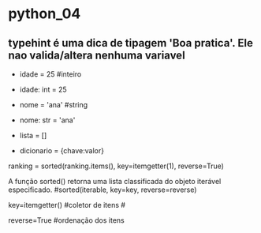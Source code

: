 # python_04

## typehint é uma dica de tipagem 'Boa pratica'. Ele nao valida/altera nenhuma variavel 

- idade = 25 #inteiro
- idade: int = 25

- nome = 'ana' #string
- nome: str = 'ana'

- lista = []
- dicionario = {chave:valor}

ranking = sorted(ranking.items(), key=itemgetter(1), reverse=True)

A função sorted() retorna uma lista classificada do objeto iterável especificado.
#sorted(iterable, key=key, reverse=reverse)

key=itemgetter()
#coletor de itens #

reverse=True
#ordenação dos itens
